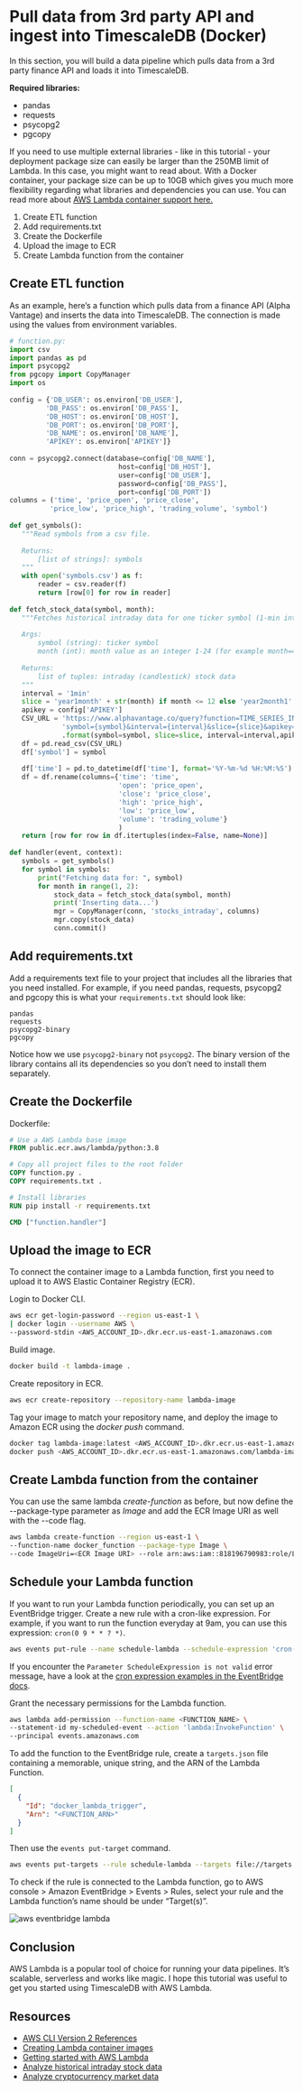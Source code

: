 # Pull data from 3rd party API and ingest into TimescaleDB (Docker)
In this section, you will build a data pipeline which pulls data from a 3rd party finance API and loads it into TimescaleDB.

**Required libraries:**

* pandas
* requests
* psycopg2
* pgcopy

If you need to use multiple external libraries - like in this tutorial - your deployment package size can easily be 
larger than the 250MB limit of Lambda. In this case, you might want to read about. With a Docker container, your 
package size can be up to 10GB which gives you much more flexibility regarding what libraries and dependencies you 
can use. You can read more about [AWS Lambda container support here.](https://docs.aws.amazon.com/lambda/latest/dg/images-create.html)

1. Create ETL function
1. Add requirements.txt
1. Create the Dockerfile
1. Upload the image to ECR
1. Create Lambda function from the container

## Create ETL function
As an example, here’s a function which pulls data from a finance API (Alpha Vantage) and inserts the data into TimescaleDB. The connection is made using the values from environment variables.
```python
# function.py:
import csv
import pandas as pd
import psycopg2
from pgcopy import CopyManager
import os
 
config = {'DB_USER': os.environ['DB_USER'],
         'DB_PASS': os.environ['DB_PASS'],
         'DB_HOST': os.environ['DB_HOST'],
         'DB_PORT': os.environ['DB_PORT'],
         'DB_NAME': os.environ['DB_NAME'],
         'APIKEY': os.environ['APIKEY']}
 
conn = psycopg2.connect(database=config['DB_NAME'],
                           host=config['DB_HOST'],
                           user=config['DB_USER'],
                           password=config['DB_PASS'],
                           port=config['DB_PORT'])
columns = ('time', 'price_open', 'price_close',
          'price_low', 'price_high', 'trading_volume', 'symbol')
 
def get_symbols():
   """Read symbols from a csv file.
 
   Returns:
       [list of strings]: symbols
   """
   with open('symbols.csv') as f:
       reader = csv.reader(f)
       return [row[0] for row in reader]
 
def fetch_stock_data(symbol, month):
   """Fetches historical intraday data for one ticker symbol (1-min interval)
 
   Args:
       symbol (string): ticker symbol
       month (int): month value as an integer 1-24 (for example month=4 will fetch data from the last 4 months)
 
   Returns:
       list of tuples: intraday (candlestick) stock data
   """
   interval = '1min'
   slice = 'year1month' + str(month) if month <= 12 else 'year2month1' + str(month)
   apikey = config['APIKEY']
   CSV_URL = 'https://www.alphavantage.co/query?function=TIME_SERIES_INTRADAY_EXTENDED&' \
             'symbol={symbol}&interval={interval}&slice={slice}&apikey={apikey}' \
             .format(symbol=symbol, slice=slice, interval=interval,apikey=apikey)
   df = pd.read_csv(CSV_URL)
   df['symbol'] = symbol
 
   df['time'] = pd.to_datetime(df['time'], format='%Y-%m-%d %H:%M:%S')
   df = df.rename(columns={'time': 'time',
                           'open': 'price_open',
                           'close': 'price_close',
                           'high': 'price_high',
                           'low': 'price_low',
                           'volume': 'trading_volume'}
                           )
   return [row for row in df.itertuples(index=False, name=None)]
 
def handler(event, context):
   symbols = get_symbols()
   for symbol in symbols:
       print("Fetching data for: ", symbol)
       for month in range(1, 2):
           stock_data = fetch_stock_data(symbol, month)
           print('Inserting data...')
           mgr = CopyManager(conn, 'stocks_intraday', columns)
           mgr.copy(stock_data)
           conn.commit()

```

## Add requirements.txt

Add a requirements text file to your project that includes all the libraries that you need installed. For example, 
if you need pandas, requests, psycopg2 and pgcopy this is what your `requirements.txt` should look like:

```
pandas
requests
psycopg2-binary
pgcopy
```

Notice how we use `psycopg2-binary` not `psycopg2`. The binary version of the library contains all its dependencies so 
you don’t need to install them separately.

## Create the Dockerfile

Dockerfile:
```dockerfile
# Use a AWS Lambda base image
FROM public.ecr.aws/lambda/python:3.8

# Copy all project files to the root folder
COPY function.py .
COPY requirements.txt .

# Install libraries
RUN pip install -r requirements.txt

CMD ["function.handler"]
```

## Upload the image to ECR

To connect the container image to a Lambda function, first you need to upload it to AWS Elastic Container Registry (ECR).

Login to Docker CLI.
```bash
aws ecr get-login-password --region us-east-1 \
| docker login --username AWS \
--password-stdin <AWS_ACCOUNT_ID>.dkr.ecr.us-east-1.amazonaws.com
```

Build image.
```bash
docker build -t lambda-image .
```

Create repository in ECR.
```bash
aws ecr create-repository --repository-name lambda-image
```

Tag your image to match your repository name, and deploy the image to Amazon ECR using the *docker push* command.

```bash
docker tag lambda-image:latest <AWS_ACCOUNT_ID>.dkr.ecr.us-east-1.amazonaws.com/lambda-image:latest
docker push <AWS_ACCOUNT_ID>.dkr.ecr.us-east-1.amazonaws.com/lambda-image:latest        

```

## Create Lambda function from the container
You can use the same lambda *create-function* as before, but now define the --package-type parameter as *Image* and 
add the ECR Image URI as well with the --code flag.

```bash
aws lambda create-function --region us-east-1 \
--function-name docker_function --package-type Image \
--code ImageUri=<ECR Image URI> --role arn:aws:iam::818196790983:role/Lambda

```

## Schedule your Lambda function
If you want to run your Lambda function periodically, you can set up an EventBridge trigger.
Create a new rule with a cron-like expression. For example, if you want to run the function everyday at 9am, 
you can use this expression: `cron(0 9 * * ? *)`.

```bash
aws events put-rule --name schedule-lambda --schedule-expression 'cron(0 9 * * ? *)'
```

If you encounter the `Parameter ScheduleExpression is not valid` error message, have a look at the [cron expression examples in the EventBridge docs](https://docs.aws.amazon.com/eventbridge/latest/userguide/eb-create-rule-schedule.html#eb-cron-expressions).

Grant the necessary permissions for the Lambda function.

```bash
aws lambda add-permission --function-name <FUNCTION_NAME> \
--statement-id my-scheduled-event --action 'lambda:InvokeFunction' \
--principal events.amazonaws.com
```

To add the function to the EventBridge rule, create a `targets.json` file containing a memorable, unique string, 
and the ARN of the Lambda Function.
```json
[
  {
    "Id": "docker_lambda_trigger",
    "Arn": "<FUNCTION_ARN>"
  }
]
```

Then use the `events put-target` command.
```bash
aws events put-targets --rule schedule-lambda --targets file://targets.json
```

To check if the rule is connected to the Lambda function, go to AWS console > Amazon EventBridge > Events > Rules, 
select your rule and the Lambda function’s name should be under “Target(s)”.

![aws eventbridge lambda](https://assets.timescale.com/docs/images/tutorials/aws-lambda-tutorial/targets.png)


## Conclusion
AWS Lambda is a popular tool of choice for running your data pipelines. It’s scalable, serverless and works like magic. I hope this tutorial was useful to get you started using TimescaleDB with AWS Lambda. 

## Resources

* [AWS CLI Version 2 References](https://awscli.amazonaws.com/v2/documentation/api/latest/reference/index.html)
* [Creating Lambda container images](https://docs.aws.amazon.com/lambda/latest/dg/images-create.html)
* [Getting started with AWS Lambda](https://docs.aws.amazon.com/lambda/latest/dg/getting-started.html)
* [Analyze historical intraday stock data](/tutorials/analyze-intraday-stocks)
* [Analyze cryptocurrency market data](/tutorials/analyze-cryptocurrency-data)
